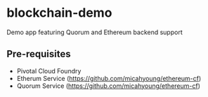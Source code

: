 # blockchain-demo

Demo app featuring Quorum and Ethereum backend support

## Pre-requisites

* Pivotal Cloud Foundry
* Etherum Service (https://github.com/micahyoung/ethereum-cf)
* Quorum Service (https://github.com/micahyoung/ethereum-cf)
